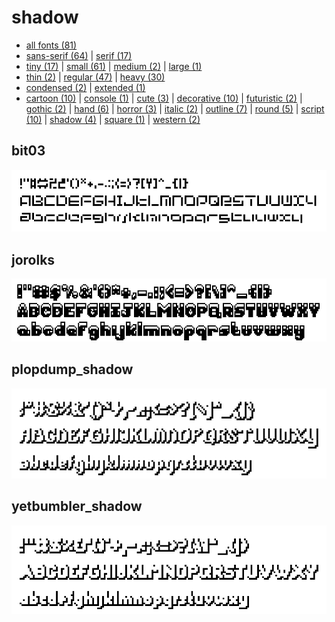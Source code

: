 # shadow

- [all fonts (81)](readme.md)
- [sans-serif (64)](sans-serif.md) | [serif (17)](serif.md)
- [tiny (17)](tiny.md) | [small (61)](small.md) | [medium (2)](medium.md) | [large (1)](large.md)
- [thin (2)](thin.md) | [regular (47)](regular.md) | [heavy (30)](heavy.md)
- [condensed (2)](condensed.md) | [extended (1)](extended.md)
- [cartoon (10)](cartoon.md) | [console (1)](console.md) | [cute (3)](cute.md) | [decorative (10)](decorative.md) | [futuristic (2)](futuristic.md) | [gothic (2)](gothic.md) | [hand (6)](hand.md) | [horror (3)](horror.md) | [italic (2)](italic.md) | [outline (7)](outline.md) | [round (5)](round.md) | [script (10)](script.md) | [shadow (4)](shadow.md) | [square (1)](square.md) | [western (2)](western.md)
## bit03

[![font preview](previews/bit03.png?raw=true "bit03")](/fonts/bit03.h)

## jorolks

[![font preview](previews/jorolks.png?raw=true "jorolks")](/fonts/jorolks.h)

## plopdump_shadow

[![font preview](previews/plopdump_shadow.png?raw=true "plopdump_shadow")](/fonts/plopdump_shadow.h)

## yetbumbler_shadow

[![font preview](previews/yetbumbler_shadow.png?raw=true "yetbumbler_shadow")](/fonts/yetbumbler_shadow.h)
